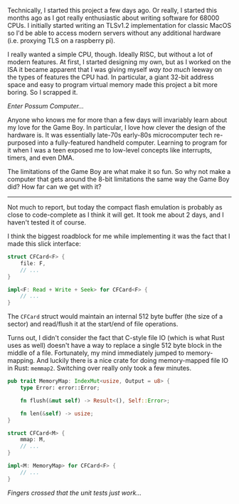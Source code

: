 [//]: # (title: First Post)
[//]: # (date: 2022-02-01)
[//]: # (tags: [])

Technically, I started this project a few days ago. Or really, I started this
months ago as I got really enthusiastic about writing software for 68000 CPUs.
I initially started writing an TLSv1.2 implementation for classic MacOS so
I'd be able to access modern servers without any additional hardware
(i.e. proxying TLS on a raspberry pi).

I really wanted a simple CPU, though. Ideally RISC, but without a lot of modern
features. At first, I started designing my own, but as I worked on the ISA it
became apparent that I was giving myself *way too much* leeway on the types
of features the CPU had. In particular, a giant 32-bit address space and easy
to program virtual memory made this project a bit more boring. So I scrapped it.

*Enter Possum Computer...*

Anyone who knows me for more than a few days will invariably learn about my love
for the Game Boy. In particular, I love how clever the design of the hardware is.
It was essentially late-70s early-80s microcomputer tech re-purposed into a
fully-featured handheld computer. Learning to program for it when I was a teen
exposed me to low-level concepts like interrupts, timers, and even DMA.

The limitations of the Game Boy are what make it so fun. So why not make a
computer that gets around the 8-bit limitations the same way the Game Boy
did? How far can we get with it?

---

[//]: # (title: Compact Flash Emulation)
[//]: # (date: 2022-02-02)
[//]: # (tags: [])

Not much to report, but today the compact flash emulation is probably
as close to code-complete as I think it will get. It took me about 2 days,
and I haven't tested it of course.

I think the biggest roadblock for me while implementing it was the fact that I
made this slick interface:

```rust
struct CFCard<F> {
    file: F,
    // ...
}

impl<F: Read + Write + Seek> for CFCard<F> {
    // ...
}
```

The `CFCard` struct would maintain an internal 512 byte buffer (the size of a
sector) and read/flush it at the start/end of file operations.

Turns out, I didn't consider the fact that C-style file IO (which is what Rust
uses as well) doesn't have a way to replace a single 512 byte block in the
middle of a file. Fortunately, my mind immediately jumped to memory-mapping.
And luckily there is a nice crate for doing memory-mapped file IO in Rust:
`memmap2`. Switching over really only took a few minutes.

```rust
pub trait MemoryMap: IndexMut<usize, Output = u8> {
    type Error: error::Error;

    fn flush(&mut self) -> Result<(), Self::Error>;

    fn len(&self) -> usize;
}

struct CFCard<M> {
    mmap: M,
    // ...
}

impl<M: MemoryMap> for CFCard<F> {
    // ...
}
```

*Fingers crossed that the unit tests just work...*
